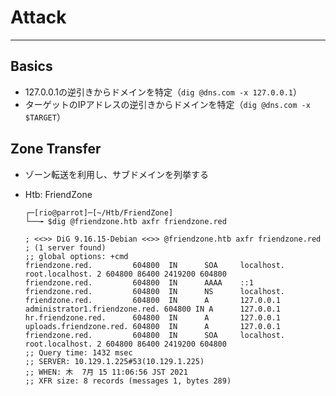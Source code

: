 # Attack
----
## Basics
* 127.0.0.1の逆引きからドメインを特定（`dig @dns.com -x 127.0.0.1`）
* ターゲットのIPアドレスの逆引きからドメインを特定（`dig @dns.com -x $TARGET`）

## Zone Transfer
* ゾーン転送を利用し、サブドメインを列挙する
* Htb: FriendZone

  ```console
  ┌─[rio@parrot]─[~/Htb/FriendZone]
  └──╼ $dig @friendzone.htb axfr friendzone.red
  
  ; <<>> DiG 9.16.15-Debian <<>> @friendzone.htb axfr friendzone.red
  ; (1 server found)
  ;; global options: +cmd
  friendzone.red.         604800  IN      SOA     localhost. root.localhost. 2 604800 86400 2419200 604800
  friendzone.red.         604800  IN      AAAA    ::1
  friendzone.red.         604800  IN      NS      localhost.
  friendzone.red.         604800  IN      A       127.0.0.1
  administrator1.friendzone.red. 604800 IN A      127.0.0.1
  hr.friendzone.red.      604800  IN      A       127.0.0.1
  uploads.friendzone.red. 604800  IN      A       127.0.0.1
  friendzone.red.         604800  IN      SOA     localhost. root.localhost. 2 604800 86400 2419200 604800
  ;; Query time: 1432 msec
  ;; SERVER: 10.129.1.225#53(10.129.1.225)
  ;; WHEN: 木  7月 15 11:06:56 JST 2021
  ;; XFR size: 8 records (messages 1, bytes 289)
  ```

  
